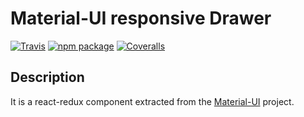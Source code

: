 # Material-UI responsive Drawer

[![Travis][build-badge]][build]
[![npm package][npm-badge]][npm]
[![Coveralls][coveralls-badge]][coveralls]


[build-badge]: https://img.shields.io/travis/user/repo/master.png?style=flat-square
[build]: https://travis-ci.org/user/repo

[npm-badge]: https://img.shields.io/npm/v/npm-package.png?style=flat-square
[npm]: https://www.npmjs.com/package/material-ui-responsive-drawer

[coveralls-badge]: https://img.shields.io/coveralls/user/repo/master.png?style=flat-square
[coveralls]: https://coveralls.io/github/TarikHuber/material-ui-responsive-drawer

## Description

It is a react-redux component extracted from the [Material-UI](http://www.material-ui.com/) project.
